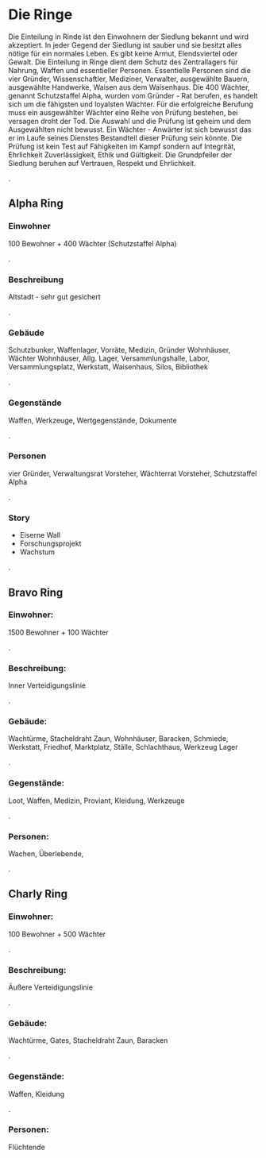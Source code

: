 [comment]: # (Die Ringe der Siedlung)
# Die Ringe
Die Einteilung in Rinde ist den Einwohnern der Siedlung bekannt und wird akzeptiert. In jeder Gegend der Siedlung ist sauber und sie besitzt alles nötige für ein normales Leben. Es gibt keine Armut, Elendsviertel oder Gewalt. Die Einteilung in Ringe dient dem Schutz des Zentrallagers für Nahrung, Waffen und essentieller Personen. Essentielle Personen sind die vier Gründer, Wissenschaftler, Mediziner, Verwalter, ausgewählte Bauern, ausgewählte Handwerke, Waisen aus dem Waisenhaus. Die 400 Wächter, genannt Schutzstaffel Alpha, wurden vom Gründer - Rat berufen, es handelt sich um die fähigsten und loyalsten Wächter. Für die erfolgreiche Berufung muss ein ausgewählter Wächter eine Reihe von Prüfung bestehen, bei versagen droht der Tod. Die Auswahl und die Prüfung ist geheim und dem Ausgewählten nicht bewusst. Ein Wächter - Anwärter ist sich bewusst das er im Laufe seines Dienstes Bestandteil dieser Prüfung sein könnte. Die Prüfung ist kein Test auf Fähigkeiten im Kampf sondern auf Integrität, Ehrlichkeit Zuverlässigkeit, Ethik und Gültigkeit. Die Grundpfeiler der Siedlung beruhen auf Vertrauen, Respekt und Ehrlichkeit.

.
## Alpha Ring
### Einwohner 
100 Bewohner + 400 Wächter (Schutzstaffel Alpha) 

.
### Beschreibung   
Altstadt - sehr gut gesichert

.
### Gebäude
Schutzbunker, Waffenlager, Vorräte, Medizin, Gründer Wohnhäuser, Wächter  Wohnhäuser, Allg. Lager, Versammlungshalle, Labor, Versammlungsplatz, Werkstatt, Waisenhaus, Silos, Bibliothek    

.
### Gegenstände   
Waffen, Werkzeuge, Wertgegenstände, Dokumente

.
### Personen      
vier Gründer, Verwaltungsrat Vorsteher, Wächterrat Vorsteher, Schutzstaffel Alpha

.
### Story
+ Eiserne Wall
+ Forschungsprojekt
+ Wachstum

.
## Bravo Ring
### Einwohner:
1500 Bewohner + 100 Wächter

.
### Beschreibung:
Inner Verteidigungslinie 

.
### Gebäude:
Wachtürme, Stacheldraht Zaun, Wohnhäuser, Baracken, Schmiede, Werkstatt, Friedhof, Marktplatz, Ställe, Schlachthaus, Werkzeug Lager

.
### Gegenstände:
Loot, Waffen, Medizin, Proviant, Kleidung, Werkzeuge

.
### Personen:		
Wachen, Überlebende, 

.
## Charly Ring
### Einwohner:
100 Bewohner + 500 Wächter

.
### Beschreibung:
Äußere Verteidigungslinie 

.
### Gebäude:
Wachtürme, Gates, Stacheldraht Zaun, Baracken

.
### Gegenstände:
Waffen, Kleidung

.
### Personen:
Flüchtende